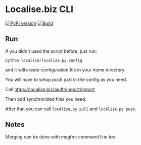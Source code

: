 # Localise.biz CLI

[![PyPI version](https://img.shields.io/pypi/v/loco-cli.svg)](https://pypi.python.org/pypi/loco-cli)
[![Build](https://travis-ci.org/marten-cz/loco-cli.svg?branch=master)](https://travis-ci.org/marten-cz/loco-cli)

## Run

If you didn't used the script before, just run:

    python localise/localise.py config

and it will create configuration file in your home directory.

You will have to setup push part in the config as you need.

Call https://localise.biz/api#!/import/import

Then add synchronized files you need.

After that you can call `localise.py pull` and `localise.py push`.

## Notes

Merging can be done with msgfmt command line tool.
